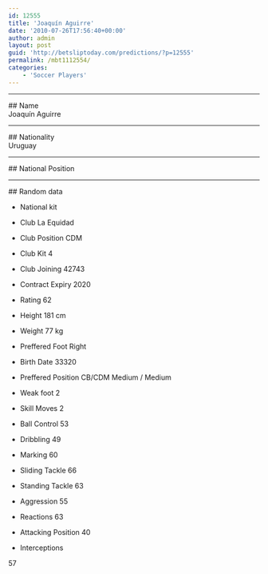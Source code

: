 ```yaml
---
id: 12555
title: 'Joaquín Aguirre'
date: '2010-07-26T17:56:40+00:00'
author: admin
layout: post
guid: 'http://betsliptoday.com/predictions/?p=12555'
permalink: /mbt1112554/
categories:
    - 'Soccer Players'
---
```


- - - - - -

\## Name  
 Joaquín Aguirre

- - - - - -

\## Nationality  
 Uruguay

- - - - - -

\## National Position

- - - - - -

\## Random data

- National kit
- Club
 La Equidad

- Club Position
 CDM

- Club Kit
 4

- Club Joining
 42743

- Contract Expiry
 2020

- Rating
 62

- Height
 181 cm

- Weight
 77 kg

- Preffered Foot
 Right

- Birth Date
 33320

- Preffered Position
 CB/CDM Medium / Medium

- Weak foot
 2

- Skill Moves
 2

- Ball Control
 53

- Dribbling
 49

- Marking
 60

- Sliding Tackle
 66

- Standing Tackle
 63

- Aggression
 55

- Reactions
 63

- Attacking Position
 40

- Interceptions

 57